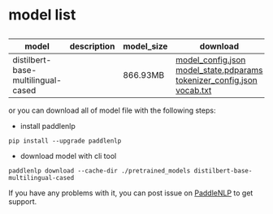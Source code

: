 #  model list

##  

| model  | description | model_size  | download         |
| --- | --- | --- | --- |
|distilbert-base-multilingual-cased|  | 866.93MB | [model_config.json](https://bj.bcebos.com/paddlenlp/models/community/distilbert-base-multilingual-cased/model_config.json)<br>[model_state.pdparams](https://bj.bcebos.com/paddlenlp/models/community/distilbert-base-multilingual-cased/model_state.pdparams)<br>[tokenizer_config.json](https://bj.bcebos.com/paddlenlp/models/community/distilbert-base-multilingual-cased/tokenizer_config.json)<br>[vocab.txt](https://bj.bcebos.com/paddlenlp/models/community/distilbert-base-multilingual-cased/vocab.txt) |

or you can download all of model file with the following steps:

* install paddlenlp

```shell
pip install --upgrade paddlenlp
```

* download model with cli tool

```shell
paddlenlp download --cache-dir ./pretrained_models distilbert-base-multilingual-cased
```

If you have any problems with it, you can post issue on [PaddleNLP](https://github.com/PaddlePaddle/PaddleNLP) to get support.
